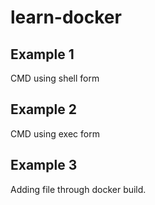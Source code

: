 # learn-docker

## Example 1

CMD using shell form

## Example 2

CMD using exec form

## Example 3

Adding file through docker build.